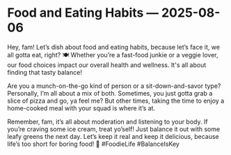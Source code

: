 # Food and Eating Habits — 2025-08-06

Hey, fam! Let’s dish about food and eating habits, because let’s face it, we all gotta eat, right? 🍽️ Whether you’re a fast-food junkie or a veggie lover, our food choices impact our overall health and wellness. It's all about finding that tasty balance!

Are you a munch-on-the-go kind of person or a sit-down-and-savor type? Personally, I’m all about a mix of both. Sometimes, you just gotta grab a slice of pizza and go, ya feel me? But other times, taking the time to enjoy a home-cooked meal with your squad is where it’s at.

Remember, fam, it’s all about moderation and listening to your body. If you’re craving some ice cream, treat yo’self! Just balance it out with some leafy greens the next day. Let’s keep it real and keep it delicious, because life’s too short for boring food! 🌟 #FoodieLife #BalanceIsKey
